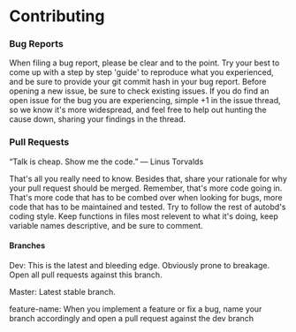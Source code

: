 # Contributing

### Bug Reports
When filing a bug report, please be clear and to the point. Try your best to come up with a step by step 'guide' to reproduce
what you experienced, and be sure to provide your git commit hash in your bug report. Before opening a new issue, be sure to
check existing issues. If you do find an open issue for the bug you are experiencing, simple +1 in the issue thread, so we know
it's more widespread, and feel free to help out hunting the cause down, sharing your findings in the thread.

### Pull Requests

“Talk is cheap. Show me the code.” 
― Linus Torvalds

That's all you really need to know. Besides that, share your rationale for why your pull request should be merged.
Remember, that's more code going in. That's more code that has to be combed over when looking for bugs, more code that has to
be maintained and tested. Try to follow the rest of autobd's coding style. Keep functions in files most relevent to what it's doing,
keep variable names descriptive, and be sure to comment.

#### Branches

Dev: This is the latest and bleeding edge. Obviously prone to breakage. Open all pull requests against this branch.

Master: Latest stable branch.

feature-name: When you implement a feature or fix a bug, name your branch accordingly and open a pull request against the dev branch
